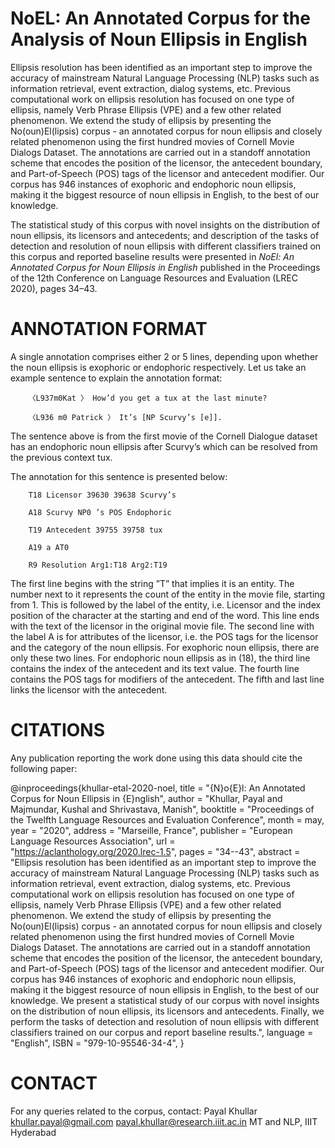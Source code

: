 # NoEL: An Annotated Corpus for the Analysis of Noun Ellipsis in English

Ellipsis resolution has been identified as an important step to improve the accuracy of mainstream Natural Language Processing (NLP) tasks such as information retrieval, event extraction, dialog systems, etc. Previous computational work on ellipsis resolution has focused on one type of ellipsis, namely Verb Phrase Ellipsis (VPE) and a few other related phenomenon. We extend the study of ellipsis by presenting the No(oun)El(lipsis) corpus - an annotated corpus for noun ellipsis and closely related phenomenon using the first hundred movies of Cornell Movie Dialogs Dataset. The annotations are carried out in a standoff annotation scheme that encodes the position of the licensor, the antecedent boundary, and Part-of-Speech (POS) tags of the licensor and antecedent modifier. Our corpus has 946 instances of exophoric and endophoric noun ellipsis, making it the biggest resource of noun ellipsis in English, to the best of our knowledge. 

The statistical study of this corpus with novel insights on the distribution of noun ellipsis, its licensors and antecedents; and description of the tasks of detection and resolution of noun ellipsis with different classifiers trained on this corpus and reported baseline results were presented in _NoEl: An Annotated Corpus for Noun Ellipsis in English_ published in the Proceedings of the 12th Conference on Language Resources and Evaluation (LREC 2020), pages 34–43.


# ANNOTATION FORMAT

A single annotation comprises either 2 or 5 lines, depending upon whether the noun ellipsis is exophoric or endophoric respectively. Let us take an example sentence to explain the annotation format:

        〈L937m0Kat 〉 How’d you get a tux at the last minute?

        〈L936 m0 Patrick 〉 It’s [NP Scurvy’s [e]].

The sentence above is from the first movie of the Cornell Dialogue dataset has an endophoric noun ellipsis after Scurvy’s which can be resolved from the previous context tux. 

The annotation for this sentence is presented below:

        T18 Licensor 39630 39638 Scurvy’s

        A18 Scurvy NP0 ’s POS Endophoric

        T19 Antecedent 39755 39758 tux

        A19 a AT0

        R9 Resolution Arg1:T18 Arg2:T19

The first line begins with the string ”T” that implies it is an entity. The number next to it represents the count of the entity in the movie file, starting from 1. This is followed by the label of the entity, i.e. Licensor and the index position of the character at the starting and end of the word. This line ends with the text of the licensor in the original movie file. The second line with the label A is for attributes of the licensor, i.e. the POS tags for the licensor and the category of the noun ellipsis. For exophoric noun ellipsis, there are only these two lines. For endophoric noun ellipsis as in (18), the third line contains the index of the antecedent and its text value. The fourth line contains the POS tags for modifiers of the antecedent. The fifth and last line links the licensor with the antecedent.

# CITATIONS

Any publication reporting the work done using this data should cite the following paper:

@inproceedings{khullar-etal-2020-noel,
    title = "{N}o{E}l: An Annotated Corpus for Noun Ellipsis in {E}nglish",
    author = "Khullar, Payal  and
      Majmundar, Kushal  and
      Shrivastava, Manish",
    booktitle = "Proceedings of the Twelfth Language Resources and Evaluation Conference",
    month = may,
    year = "2020",
    address = "Marseille, France",
    publisher = "European Language Resources Association",
    url = "https://aclanthology.org/2020.lrec-1.5",
    pages = "34--43",
    abstract = "Ellipsis resolution has been identified as an important step to improve the accuracy of mainstream Natural Language Processing (NLP) tasks such as information retrieval, event extraction, dialog systems, etc. Previous computational work on ellipsis resolution has focused on one type of ellipsis, namely Verb Phrase Ellipsis (VPE) and a few other related phenomenon. We extend the study of ellipsis by presenting the No(oun)El(lipsis) corpus - an annotated corpus for noun ellipsis and closely related phenomenon using the first hundred movies of Cornell Movie Dialogs Dataset. The annotations are carried out in a standoff annotation scheme that encodes the position of the licensor, the antecedent boundary, and Part-of-Speech (POS) tags of the licensor and antecedent modifier. Our corpus has 946 instances of exophoric and endophoric noun ellipsis, making it the biggest resource of noun ellipsis in English, to the best of our knowledge. We present a statistical study of our corpus with novel insights on the distribution of noun ellipsis, its licensors and antecedents. Finally, we perform the tasks of detection and resolution of noun ellipsis with different classifiers trained on our corpus and report baseline results.",
    language = "English",
    ISBN = "979-10-95546-34-4",
}

# CONTACT

For any queries related to the corpus, contact:
Payal Khullar
khullar.payal@gmail.com
payal.khullar@research.iiit.ac.in
MT and NLP, IIIT Hyderabad

